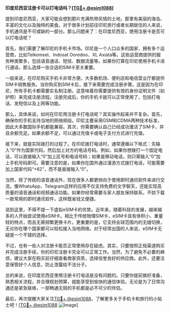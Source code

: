 **印度尼西亚注册卡可以打电话吗？[[TG💪+ @esim1088](https://t.me/s/esim1088)]**

提到印度尼西亚，大家可能会想到那片充满热带风情的土地，那里有美丽的海岛、丰富的文化以及独特的美食。对于很多计划前往印尼旅行或者长期居住的人来说，手机通讯是不可或缺的一部分。那么问题来了：在印度尼西亚，使用注册卡是否可以打电话呢？

首先，我们需要了解印尼的手机卡市场。印尼是一个人口众多的国家，拥有多个运营商，比如Telkomsel、Indosat Ooredoo、XL Axiata等。这些运营商提供的服务种类繁多，包括语音通话、短信、数据流量等。如果你打算在印尼使用手机卡进行通话，那么选择一张合适的SIM卡至关重要。

一般来说，在印尼购买手机卡非常方便。大多数机场、便利店和电信营业厅都提供SIM卡销售服务。当你购买到SIM卡后，接下来需要完成注册步骤。这是因为在印尼，所有手机卡都需要实名制注册。这意味着你需要提供有效的身份证明文件（如护照）来完成注册流程。注册完成后，你的手机卡就可以正常使用了，包括打电话、发短信以及上网等功能。

那么，具体来说，如何在印尼用注册卡打电话呢？其实操作起来并不复杂。首先，确保你的手机支持当地的网络频段。印尼主要采用GSM和CDMA两种技术标准，因此大多数国际手机都能兼容。其次，你需要确认自己已经成功激活了SIM卡，并且余额充足。如果余额不足，可以通过充值卡或电子支付方式进行充值。

接下来，就是实际拨打的过程了。在印尼拨打电话时，通常遵循以下格式：先输入“0”作为国家代码，然后加上对方的电话号码。例如，如果你想拨打一个固定电话，可以直接输入“0”加上区号和电话号码；如果是移动电话，则只需输入“0”加上手机号码即可。需要注意的是，如果你在国外通过漫游方式拨打电话，可能需要加上国家代码“+62”，而不是直接输入“0”。

当然，除了传统的语音通话外，现在很多人都更倾向于使用即时通讯软件来进行交流。像WhatsApp、Telegram这样的应用不仅支持免费的文字聊天，还能实现高质量的语音通话和视频通话功能。如果你经常需要与家人朋友保持联系，不妨下载一款常用的即时通讯软件，这样既省钱又便捷。

说到这里，不得不提一下虚拟eSIM卡的优势。近年来，随着科技的发展，越来越多的人开始尝试使用eSIM卡。相比于传统物理SIM卡，eSIM卡具有体积小、重量轻的特点，而且无需频繁更换卡片。更重要的是，它支持全球范围内的无缝切换，无论你在哪个国家都可以轻松接入当地网络。对于经常出国的人来说，eSIM卡无疑是一个不错的选择。

不过，也有一些人对注册卡能否正常使用存在疑虑。其实，只要按照正规渠道购买并完成注册手续，你的印尼注册卡完全可以正常工作。当然，为了避免不必要的麻烦，建议大家在购买前仔细查看商家资质，选择信誉良好的供应商。此外，还要注意保管好个人信息，防止泄露给不法分子。

总的来说，在印度尼西亚使用注册卡打电话是没有问题的。只要你提前做好准备，熟悉相关流程，并合理规划预算，就能享受到愉快的通信体验。无论是为了日常沟通还是紧急联络，一部畅通无阻的手机都是必不可少的伴侣。

最后，再次提醒大家关注[TG💪+ @esim1088](https://t.me/s/esim1088)，了解更多关于手机卡和旅行的小贴士吧！[[TG💪+ @esim1088](https://t.me/s/esim1088) ![Image](https://i.postimg.cc/4NQfJmqS/Snipaste-2025-05-13-00-14-12.png)]